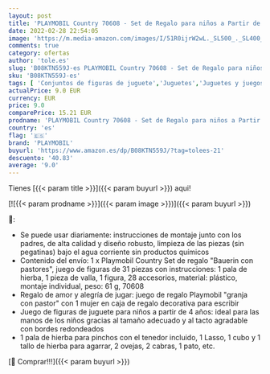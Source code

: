 ```yaml
---
layout: post
title: 'PLAYMOBIL Country 70608 - Set de Regalo para niños a Partir de 4 años'
date: 2022-02-28 22:54:05
image: 'https://m.media-amazon.com/images/I/51R0ijrW2wL._SL500_._SL400_.jpg'
comments: true
category: ofertas
author: 'tole.es'
slug: 'B08KTN559J-es PLAYMOBIL Country 70608 - Set de Regalo para niños a...'
sku: 'B08KTN559J-es'
tags: [ 'Conjuntos de figuras de juguete','Juguetes','Juguetes y juegos','Muñecos y figuras','playmobil', ]
actualPrice: 9.0 EUR
currency: EUR
price: 9.0
comparePrice: 15.21 EUR
prodname: 'PLAYMOBIL Country 70608 - Set de Regalo para niños a Partir de 4 años'
country: 'es'
flag: '🇪🇸'
brand: 'PLAYMOBIL'
buyurl: 'https://www.amazon.es/dp/B08KTN559J/?tag=tolees-21'
descuento: '40.83'
average: '9.0'
---
```


Tienes [{{< param title >}}]({{< param buyurl >}}) aqui!

[![{{< param prodname >}}]({{< param image >}})]({{< param buyurl >}})

🔎:

- Se puede usar diariamente: instrucciones de montaje junto con los padres, de alta calidad y diseño robusto, limpieza de las piezas (sin pegatinas) bajo el agua corriente sin productos químicos
- Contenido del envío: 1 x Playmobil Country Set de regalo "Bauerin con pastores", juego de figuras de 31 piezas con instrucciones: 1 pala de hierba, 1 pieza de valla, 1 figura, 28 accesorios, material: plástico, montaje individual, peso: 61 g, 70608
- Regalo de amor y alegría de jugar: juego de regalo Playmobil "granja con pastor" con 1 mujer en caja de regalo decorativa para escribir
- Juego de figuras de juguete para niños a partir de 4 años: ideal para las manos de los niños gracias al tamaño adecuado y al tacto agradable con bordes redondeados
- 1 pala de hierba para pinchos con el tenedor incluido, 1 Lasso, 1 cubo y 1 tallo de hierba para agarrar, 2 ovejas, 2 cabras, 1 pato, etc.

[🛒 Comprar!!!]({{< param buyurl >}})
